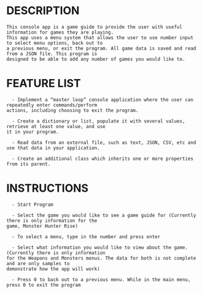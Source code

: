 # DESCRIPTION
	
	This console app is a game guide to provide the user with useful information for games they are playing.
	This app uses a menu system that allows the user to use number input to select menu options, back out to
	a previous menu, or exit the program. All game data is saved and read from a JSON file. This program is
	designed to be able to add any number of games you would like to. 


# FEATURE LIST

      - Implement a “master loop” console application where the user can repeatedly enter commands/perform   
	actions, including choosing to exit the program.

      - Create a dictionary or list, populate it with several values, retrieve at least one value, and use  
	it in your program.

      - Read data from an external file, such as text, JSON, CSV, etc and use that data in your application.

      - Create an additional class which inherits one or more properties from its parent.



# INSTRUCTIONS

      -	Start Program

      -	Select the game you would like to see a game guide for (Currently there is only information for the
	game, Monster Hunter Rise)

      -	To select a menu, type in the number and press enter

      -	Select what information you would like to view about the game. (Currently there is only information
	for the Weapons and Monsters menus. The data for both is not complete and are only samples to 
	demonstrate how the app will work)

      -	Press 0 to back out to a previous menu. While in the main menu, press 0 to exit the program

	
